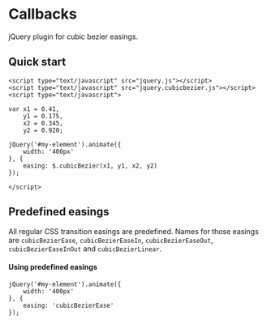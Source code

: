# Callbacks

jQuery plugin for cubic bezier easings.

## Quick start

    <script type="text/javascript" src="jquery.js"></script>
    <script type="text/javascript" src="jquery.cubicbezier.js"></script>
    <script type="text/javascript">
    
    var x1 = 0.41,
        y1 = 0.175,
        x2 = 0.345,
        y2 = 0.920;

    jQuery('#my-element').animate({
        width: '400px'
    }, {
        easing: $.cubicBezier(x1, y1, x2, y2)
    });

    </script>

## Predefined easings

All regular CSS transition easings are predefined. Names for those easings are `cubicBezierEase`, `cubicBezierEaseIn`, `cubicBezierEaseOut`, `cubicBezierEaseInOut` and `cubicBezierLinear`.

#### Using predefined easings

    jQuery('#my-element').animate({
        width: '400px'
    }, {
        easing: 'cubicBezierEase'
    });
